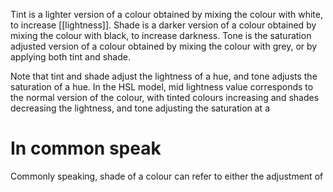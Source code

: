 Tint is a lighter version of a colour obtained by mixing the colour with white, to increase [[lightness]].
Shade is a darker version of a colour obtained by mixing the colour with black, to increase darkness.
Tone is the saturation adjusted version of a colour obtained by mixing the colour with grey, or by applying both tint and shade.

Note that tint and shade adjust the lightness of a hue, and tone adjusts the saturation of a hue.
In the HSL model, mid lightness value corresponds to the normal version of the colour, with tinted colours increasing and shades decreasing the lightness, and tone adjusting the saturation at a 

# In common speak
Commonly speaking, shade of a colour can refer to either the adjustment of 